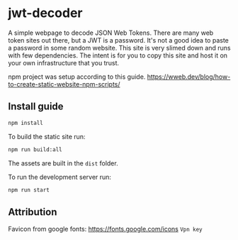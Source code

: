 # jwt-decoder

A simple webpage to decode JSON Web Tokens. There are many web token sites out there, but a JWT is a password. It's not a good idea to paste a password in some random website. This site is very slimed down and runs with few dependencies. The intent is for you to copy this site and host it on your own infrastructure that you trust.

npm project was setup according to this guide. https://wweb.dev/blog/how-to-create-static-website-npm-scripts/

## Install guide

```sh
npm install
```

To build the static site run:

```sh
npm run build:all
```

The assets are built in the `dist` folder.

To run the development server run:

```sh
npm run start
```

## Attribution

Favicon from google fonts: https://fonts.google.com/icons `Vpn key`
